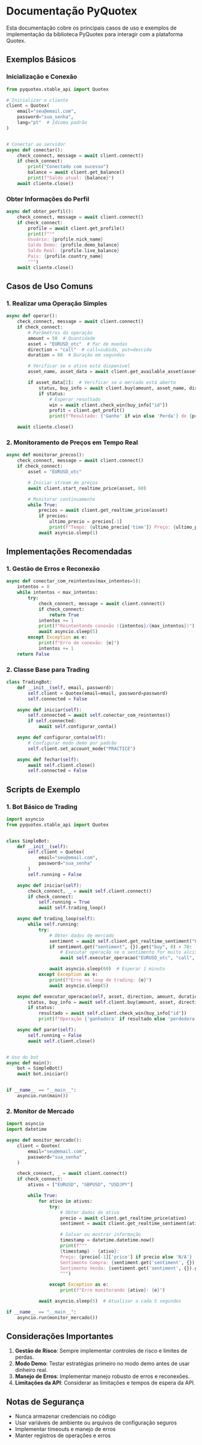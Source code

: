 # Documentação PyQuotex

Esta documentação cobre os principais casos de uso e exemplos de implementação da biblioteca PyQuotex para interagir com a plataforma Quotex.

## Exemplos Básicos

### Inicialização e Conexão

```python
from pyquotex.stable_api import Quotex

# Inicializar o cliente
client = Quotex(
    email="seu@email.com",
    password="sua_senha",
    lang="pt"  # Idioma padrão
)


# Conectar ao servidor
async def conectar():
    check_connect, message = await client.connect()
    if check_connect:
        print("Conectado com sucesso")
        balance = await client.get_balance()
        print(f"Saldo atual: {balance}")
    await cliente.close()
```

### Obter Informações do Perfil

```python
async def obter_perfil():
    check_connect, message = await client.connect()
    if check_connect:
        profile = await client.get_profile()
        print(f"""
        Usuário: {profile.nick_name}
        Saldo Demo: {profile.demo_balance}
        Saldo Real: {profile.live_balance}
        País: {profile.country_name}
        """)
    await cliente.close()
```

## Casos de Uso Comuns

### 1. Realizar uma Operação Simples

```python
async def operar():
    check_connect, message = await client.connect()
    if check_connect:
        # Parâmetros da operação
        amount = 50  # Quantidade
        asset = "EURUSD_otc"  # Par de moedas
        direction = "call"  # call=subida, put=descida
        duration = 60  # Duração em segundos

        # Verificar se o ativo está disponível
        asset_name, asset_data = await client.get_available_asset(asset, force_open=True)

        if asset_data[2]:  # Verificar se o mercado está aberto
            status, buy_info = await client.buy(amount, asset_name, direction, duration)
            if status:
                # Esperar resultado
                win = await client.check_win(buy_info["id"])
                profit = client.get_profit()
                print(f"Resultado: {'Ganho' if win else 'Perda'} de {profit}")

    await cliente.close()
```

### 2. Monitoramento de Preços em Tempo Real

```python
async def monitorar_precos():
    check_connect, message = await client.connect()
    if check_connect:
        asset = "EURUSD_otc"

        # Iniciar stream de preços
        await client.start_realtime_price(asset, 60)

        # Monitorar continuamente
        while True:
            precios = await client.get_realtime_price(asset)
            if precios:
                ultimo_precio = precios[-1]
                print(f"Tempo: {ultimo_precio['time']} Preço: {ultimo_precio['price']}")
            await asyncio.sleep(1)
```

## Implementações Recomendadas

### 1. Gestão de Erros e Reconexão

```python
async def conectar_com_reintentos(max_intentos=5):
    intentos = 0
    while intentos < max_intentos:
        try:
            check_connect, message = await client.connect()
            if check_connect:
                return True
            intentos += 1
            print(f"Reintentando conexão ({intentos}/{max_intentos})")
            await asyncio.sleep(5)
        except Exception as e:
            print(f"Erro de conexão: {e}")
            intentos += 1
    return False
```

### 2. Classe Base para Trading

```python
class TradingBot:
    def __init__(self, email, password):
        self.client = Quotex(email=email, password=password)
        self.connected = False

    async def iniciar(self):
        self.connected = await self.conectar_com_reintentos()
        if self.connected:
            await self.configurar_conta()

    async def configurar_conta(self):
        # Configurar modo demo por padrão
        self.client.set_account_mode("PRACTICE")

    async def fechar(self):
        await self.client.close()
        self.connected = False
```

## Scripts de Exemplo

### 1. Bot Básico de Trading

```python
import asyncio
from pyquotex.stable_api import Quotex


class SimpleBot:
    def __init__(self):
        self.client = Quotex(
            email="seu@email.com",
            password="sua_senha"
        )
        self.running = False

    async def iniciar(self):
        check_connect, _ = await self.client.connect()
        if check_connect:
            self.running = True
            await self.trading_loop()

    async def trading_loop(self):
        while self.running:
            try:
                # Obter dados de mercado
                sentiment = await self.client.get_realtime_sentiment("EURUSD_otc")
                if sentiment.get("sentiment", {}).get("buy", 0) > 70:
                    # Executar operação se o sentimento for muito alcista
                    await self.executar_operacao("EURUSD_otc", "call", 50, 60)

                await asyncio.sleep(60)  # Esperar 1 minuto
            except Exception as e:
                print(f"Erro no loop de trading: {e}")
                await asyncio.sleep(5)

    async def executar_operacao(self, asset, direction, amount, duration):
        status, buy_info = await self.client.buy(amount, asset, direction, duration)
        if status:
            resultado = await self.client.check_win(buy_info["id"])
            print(f"Operação {'ganhadora' if resultado else 'perdedora'}")

    async def parar(self):
        self.running = False
        await self.client.close()


# Uso do bot
async def main():
    bot = SimpleBot()
    await bot.iniciar()


if __name__ == "__main__":
    asyncio.run(main())
```

### 2. Monitor de Mercado

```python
import asyncio
import datetime

async def monitor_mercado():
    client = Quotex(
        email="seu@email.com",
        password="sua_senha"
    )

    check_connect, _ = await client.connect()
    if check_connect:
        ativos = ["EURUSD", "GBPUSD", "USDJPY"]

        while True:
            for ativo in ativos:
                try:
                    # Obter dados do ativo
                    precio = await client.get_realtime_price(ativo)
                    sentiment = await client.get_realtime_sentiment(ativo)

                    # Salvar ou mostrar informação
                    timestamp = datetime.datetime.now()
                    print(f"""
                    {timestamp} - {ativo}:
                    Preço: {precio[-1]['price'] if precio else 'N/A'}
                    Sentimento Compra: {sentiment.get('sentiment', {}).get('buy', 'N/A')}%
                    Sentimento Venda: {sentiment.get('sentiment', {}).get('sell', 'N/A')}%
                    """)

                except Exception as e:
                    print(f"Erro monitorando {ativo}: {e}")

            await asyncio.sleep(5)  # Atualizar a cada 5 segundos

if __name__ == "__main__":
    asyncio.run(monitor_mercado())
```

## Considerações Importantes

1. **Gestão de Risco**: Sempre implementar controles de risco e limites de perdas.
2. **Modo Demo**: Testar estratégias primeiro no modo demo antes de usar dinheiro real.
3. **Manejo de Erros**: Implementar manejo robusto de erros e reconexões.
4. **Limitações da API**: Considerar as limitações e tempos de espera da API.

## Notas de Segurança

- Nunca armazenar credenciais no código
- Usar variáveis de ambiente ou arquivos de configuração seguros
- Implementar timeouts e manejo de erros
- Manter registros de operações e erros
